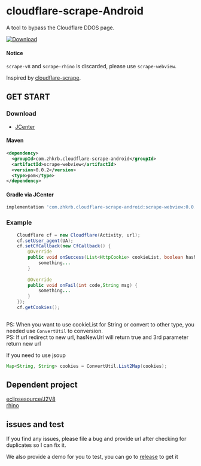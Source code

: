 # cloudflare-scrape-Android  
A tool to bypass the Cloudflare DDOS page.  

[ ![Download](https://api.bintray.com/packages/zhkrb/cloudflare-scrape-android/scrape-webview/images/download.svg?version=0.0.2) ](https://bintray.com/zhkrb/cloudflare-scrape-android/scrape-webview/0.0.2/link)

#### Notice
`scrape-v8` and `scrape-rhino` is discarded, please use `scrape-webview`.

Inspired by [cloudflare-scrape](https://github.com/Anorov/cloudflare-scrape).  
## GET START  
### Download

- [JCenter][1]

[1]: https://bintray.com/zhkrb/cloudflare-scrape-android/scrape-v8/

#### Maven

```xml
<dependency>
  <groupId>com.zhkrb.cloudflare-scrape-android</groupId>
  <artifactId>scrape-webview</artifactId>
  <version>0.0.2</version>
  <type>pom</type>
</dependency>
```

#### Gradle via JCenter

``` groovy
implementation 'com.zhkrb.cloudflare-scrape-android:scrape-webview:0.0.2'
```

### Example  
```java
    Cloudflare cf = new Cloudflare(Activity, url);
    cf.setUser_agent(UA);
    cf.setCfCallback(new CfCallback() {
        @Override
        public void onSuccess(List<HttpCookie> cookieList, boolean hasNewUrl, String newUrl) {
            something...
        }
          
        @Override
        public void onFail(int code,String msg) {
            something...
        }
    });
    cf.getCookies();
 
```  
PS: When you want to use cookieList for String or convert to other type, you needed use `ConvertUtil` to conversion.  
PS: If url redirect to new url, hasNewUrl will return true and 3rd parameter return new url
   
If you need to use jsoup  
```java
Map<String, String> cookies = ConvertUtil.List2Map(cookies);
```  
## Dependent project  
[eclipsesource/J2V8](https://github.com/eclipsesource/J2V8)  
[rhino](https://github.com/mozilla/rhino)

## issues and test
If you find any issues, please file a bug and provide url after checking for duplicates so I can fix it. 

We also provide a demo for you to test, you can go to [release](https://github.com/zhkrb/cloudflare-scrape-Android/releases) to get it

